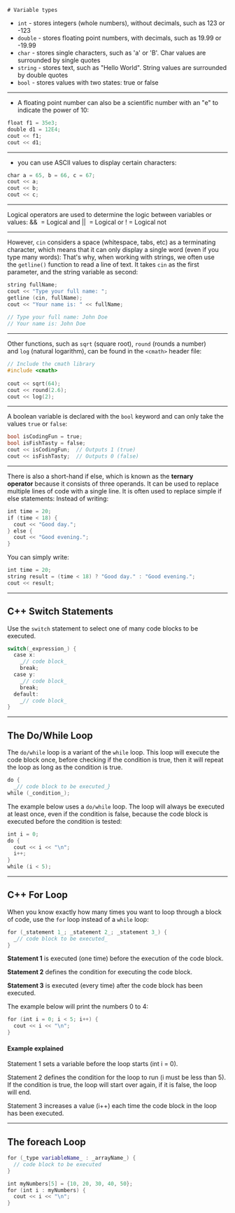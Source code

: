 	# Variable types
-   `int` - stores integers (whole numbers), without decimals, such as 123 or -123
-   `double` - stores floating point numbers, with decimals, such as 19.99 or -19.99
-   `char` - stores single characters, such as 'a' or 'B'. Char values are surrounded by single quotes
-   `string` - stores text, such as "Hello World". String values are surrounded by double quotes
-   `bool` - stores values with two states: true or false
---
- A floating point number can also be a scientific number with an "e" to indicate the power of 10:
```c++
float f1 = 35e3;  
double d1 = 12E4;  
cout << f1;  
cout << d1;
```
---
- you can use ASCII values to display certain characters:
```c++
char a = 65, b = 66, c = 67;  
cout << a;  
cout << b;  
cout << c;
```
--- 
Logical operators are used to determine the logic between variables or values:
&&  = Logical and
||  = Logical or
! = Logical not
***
However, `cin` considers a space (whitespace, tabs, etc) as a terminating character, which means that it can only display a single word (even if you type many words):
That's why, when working with strings, we often use the `getline()` function to read a line of text. It takes `cin` as the first parameter, and the string variable as second:
```c++
string fullName;  
cout << "Type your full name: ";  
getline (cin, fullName);  
cout << "Your name is: " << fullName;  
  
// Type your full name: John Doe  
// Your name is: John Doe
```
--- 
Other functions, such as `sqrt` (square root), `round` (rounds a number) and `log` (natural logarithm), can be found in the `<cmath>` header file:
```c++
// Include the cmath library  
#include <cmath>  
  
cout << sqrt(64);  
cout << round(2.6);  
cout << log(2);
```
--- 
A boolean variable is declared with the `bool` keyword and can only take the values `true` or `false`:
```c++
bool isCodingFun = true;  
bool isFishTasty = false;  
cout << isCodingFun;  // Outputs 1 (true)  
cout << isFishTasty;  // Outputs 0 (false)
```
--- 
There is also a short-hand if else, which is known as the **ternary operator** because it consists of three operands. It can be used to replace multiple lines of code with a single line. It is often used to replace simple if else statements:
Instead of writing:
```c++
int time = 20;  
if (time < 18) {  
  cout << "Good day.";  
} else {  
  cout << "Good evening.";  
}
```
You can simply write:
```c++
int time = 20;  
string result = (time < 18) ? "Good day." : "Good evening.";  
cout << result;
```
--- 
## C++ Switch Statements
Use the `switch` statement to select one of many code blocks to be executed.
```c++
switch(_expression_) {  
  case x:  
    _// code block_  
    break;  
  case y:  
    _// code block_  
    break;  
  default:  
    _// code block_  
}
```
---
## The Do/While Loop

The `do/while` loop is a variant of the `while` loop. This loop will execute the code block once, before checking if the condition is true, then it will repeat the loop as long as the condition is true.
```c++
do {  
  _// code block to be executed_}  
while (_condition_);
```
The example below uses a `do/while` loop. The loop will always be executed at least once, even if the condition is false, because the code block is executed before the condition is tested:
```c++
int i = 0;  
do {  
  cout << i << "\n";  
  i++;  
}  
while (i < 5);
```
---
## C++ For Loop

When you know exactly how many times you want to loop through a block of code, use the `for` loop instead of a `while` loop:
```c++
for (_statement 1_; _statement 2_; _statement 3_) {  
  _// code block to be executed_  
}
```
**Statement 1** is executed (one time) before the execution of the code block.

**Statement 2** defines the condition for executing the code block.

**Statement 3** is executed (every time) after the code block has been executed.

The example below will print the numbers 0 to 4:
```c++
for (int i = 0; i < 5; i++) {  
  cout << i << "\n";  
}
```
#### Example explained

Statement 1 sets a variable before the loop starts (int i = 0).

Statement 2 defines the condition for the loop to run (i must be less than 5). If the condition is true, the loop will start over again, if it is false, the loop will end.

Statement 3 increases a value (i++) each time the code block in the loop has been executed.
***
## The foreach Loop
```c++
for (_type variableName_ : _arrayName_) {  
  // code block to be executed  
}
```
```c++
int myNumbers[5] = {10, 20, 30, 40, 50};  
for (int i : myNumbers) {  
  cout << i << "\n";  
}
```